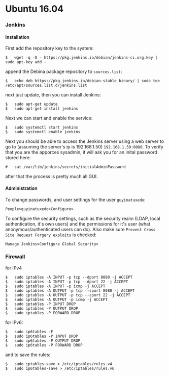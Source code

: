# Ubuntu 16.04

### Jenkins

#### Installation

First add the repository key to the system:
```
$	wget -q -O - https://pkg.jenkins.io/debian/jenkins-ci.org.key | sudo apt-key add -
```

append the Debina package repository to `sources.list`:

```
$	echo deb https://pkg.jenkins.io/debian-stable binary/ | sudo tee /etc/apt/sources.list.d/jenkins.list
```

next just update, then you can install Jenkins:
```
$	sudo apt-get update
$	sudo apt-get install jenkins
```

Next we can start and enable the service:
```
$	sudo systemctl start jenkins
$	sudo systemctl enable jenkins
```

Next you should be able to access the Jenkins server using a web server to go to (assuming the server's ip is 192.168.1.50) `192.168.1.50:8080`. To verify that you are the apporces sysadmin, it will ask you for an inital password stored here:

```
#	cat /var/lib/jenkins/secrets/initialAdminPassword 
```

after that the process is pretty much all GUI.

#### Administration

To change passwords, and user settings for the user `guyinatuxedo`:
```
People>guyinatuxedo>Configure>
```

To configure the security settings, such as the security realm (LDAP, local authentication, it's own users) and the permissions for it's user (what anonymous/authenticated users can do). Also make sure `Prevent Cross Site Request Forgery exploits` is checked:
```
Manage Jenkins>Configure Global Security>
```

### Firewall

for IPv4
```
$	sudo iptables -A INPUT -p tcp --dport 8080 -j ACCEPT
$	sudo iptables -A INPUT -p tcp --dport 22 -j ACCEPT
$	sudo iptables -A INPUT -p icmp -j ACCEPT
$	sudo iptables -A OUTPUT -p tcp --sport 8080 -j ACCEPT
$	sudo iptables -A OUTPUT -p tcp --sport 22 -j ACCEPT
$	sudo iptables -A OUTPUT -p icmp -j ACCEPT
$	sudo iptables -P INPUT DROP
$	sudo iptables -P OUTPUT DROP
$	sudo iptables -P FORWARD DROP
```

for IPv6:
```
$	sudo ip6tables -F
$	sudo ip6tables -P INPUT DROP
$	sudo ip6tables -P OUTPUT DROP
$	sudo ip6tables -P FORWARD DROP
```

and to save the rules:
```
$	sudo iptables-save > /etc/iptables/rules.v4 
$	sudo ip6tables-save > /etc/iptables/rules.v6 
```

